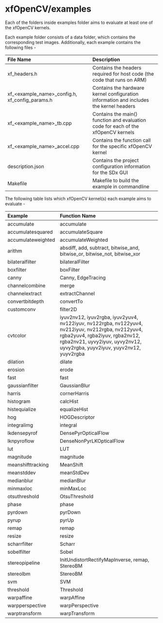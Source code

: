 # xfOpenCV/examples
Each of the folders inside examples folder aims to evaluate at least one of the xfOpenCV kernels.

Each example folder consists of a data folder, which contains the corresponding test images. Additionally, each example contains the following files -

| File Name | Description |
| :------------- | :------------- |
| xf_headers.h | Contains the headers required for host code (the code that runs on ARM) |
| xf_<example_name>_config.h, xf_config_params.h | Contains the hardware kernel configuration information and includes the kernel headers |
| xf_<example_name>_tb.cpp | Contains the main() function and evaluation code for each of the xfOpenCV kernels |
| xf_<example_name>_accel.cpp | Contains the function call for the specific xfOpenCV kernel |
| description.json | Contains the project configuration information for the SDx GUI |
| Makefile | Makefile to build the example in commandline |


The following table lists which xfOpenCV kernel(s) each example aims to evaluate -

| Example | Function Name |
| :------------- | :------------- |
| accumulate | accumulate |
| accumulatesquared | accumulateSquare |
| accumulateweighted | accumulateWeighted |
| arithm | absdiff, add, subtract, bitwise_and, bitwise_or, bitwise_not, bitwise_xor |
| bilateralfilter | bilateralFilter |
| boxfilter | boxFilter |
| canny | Canny, EdgeTracing |
| channelcombine | merge |
| channelextract | extractChannel |
| convertbitdepth | convertTo |
| customconv | filter2D |
| cvtcolor | iyuv2nv12, iyuv2rgba, iyuv2yuv4, nv122iyuv, nv122rgba, nv122yuv4, nv212iyuv, nv212rgba, nv212yuv4, rgba2yuv4, rgba2iyuv, rgba2nv12, rgba2nv21, uyvy2iyuv, uyvy2nv12, uyvy2rgba, yuyv2iyuv, yuyv2nv12, yuyv2rgba |
| dilation | dilate |
| erosion | erode |
| fast | fast |
| gaussianfilter | GaussianBlur |
| harris | cornerHarris |
| histogram | calcHist |
| histequialize | equalizeHist |
| hog | HOGDescriptor |
| integralimg | integral |
| lkdensepyrof | DensePyrOpticalFlow |
| lknpyroflow | DenseNonPyrLKOpticalFlow |
| lut | LUT |
| magnitude | magnitude |
| meanshifttracking | MeanShift |
| meanstddev | meanStdDev |
| medianblur | medianBlur |
| minmaxloc | minMaxLoc |
| otsuthreshold | OtsuThreshold |
| phase | phase |
| pyrdown | pyrDown |
| pyrup | pyrUp |
| remap | remap |
| resize | resize |
| scharrfilter | Scharr |
| sobelfilter | Sobel |
| stereopipeline | InitUndistortRectifyMapInverse, remap, StereoBM |
| stereolbm | StereoBM |
| svm | SVM |
| threshold | Threshold |
| warpaffine | warpAffine |
| warpperspective | warpPerspective |
| warptransform | warpTransform |
